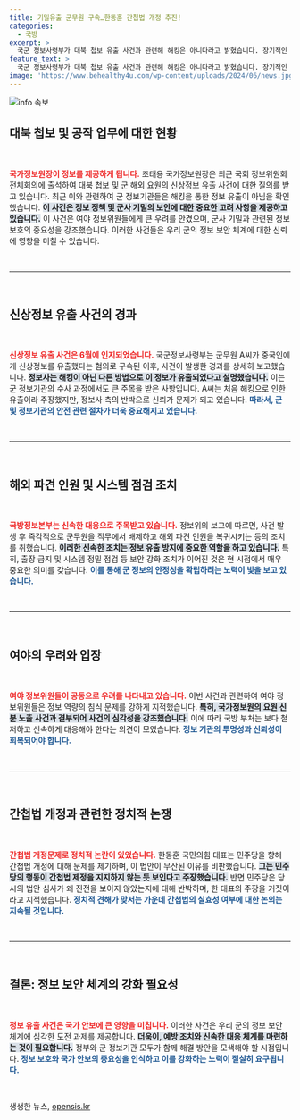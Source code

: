 ```yaml
---
title: 기밀유출 군무원 구속…한동훈 간첩법 개정 추진!
categories:
  - 국방
excerpt: >
  국군 정보사령부가 대북 첩보 유출 사건과 관련해 해킹은 아니다라고 밝혔습니다. 장기적인 정보 역량 침식 우려 속, 여야는 신속한 조치를 요구하며 안보 문제를 논의하고 있습니다.
feature_text: >
  국군 정보사령부가 대북 첩보 유출 사건과 관련해 해킹은 아니다라고 밝혔습니다. 장기적인 정보 역량 침식 우려 속, 여야는 신속한 조치를 요구하며 안보 문제를 논의하고 있습니다.
image: 'https://www.behealthy4u.com/wp-content/uploads/2024/06/news.jpg'
---
```


<p><img src="https://www.behealthy4u.com/wp-content/uploads/2024/06/news.jpg" alt="info 속보" /></p>

<h2 data-ke-size="size26">대북 첩보 및 공작 업무에 대한 현황</h2>

<p data-ke-size="size16">&nbsp;</p>

<p><b><span style="color: #ee2323;">국가정보원장이 정보를 제공하게 됩니다.</span></b> 조태용 국가정보원장은 최근 국회 정보위원회 전체회의에 출석하여 대북 첩보 및 군 해외 요원의 신상정보 유출 사건에 대한 질의를 받고 있습니다. 최근 이와 관련하여 군 정보기관들은 해킹을 통한 정보 유출이 아님을 확인했습니다. <b><span style="background-color: #21538527;">이 사건은 정보 정책 및 군사 기밀의 보안에 대한 중요한 고려 사항을 제공하고 있습니다.</span></b> 이 사건은 여야 정보위원들에게 큰 우려를 안겼으며, 군사 기밀과 관련된 정보 보호의 중요성을 강조했습니다. 이러한 사건들은 우리 군의 정보 보안 체계에 대한 신뢰에 영향을 미칠 수 있습니다.</p>

<p data-ke-size="size16">&nbsp;</p>

<hr>

<p data-ke-size="size16">&nbsp;</p>

<h2 data-ke-size="size26">신상정보 유출 사건의 경과</h2>

<p data-ke-size="size16">&nbsp;</p>

<p><b><span style="color: #ee2323;">신상정보 유출 사건은 6월에 인지되었습니다.</span></b> 국군정보사령부는 군무원 A씨가 중국인에게 신상정보를 유출했다는 혐의로 구속된 이후, 사건이 발생한 경과를 상세히 보고했습니다. <b><span style="background-color: #21538527;">정보사는 해킹이 아닌 다른 방법으로 이 정보가 유출되었다고 설명했습니다.</span></b> 이는 군 정보기관의 수사 과정에서도 큰 주목을 받은 사항입니다. A씨는 처음 해킹으로 인한 유출이라 주장했지만, 정보사 측의 반박으로 신뢰가 문제가 되고 있습니다. <b><span style="color: #1a5490;">따라서, 군 및 정보기관의 안전 관련 절차가 더욱 중요해지고 있습니다.</span></b></p>

<p data-ke-size="size16">&nbsp;</p>

<hr>

<p data-ke-size="size16">&nbsp;</p>

<h2 data-ke-size="size26">해외 파견 인원 및 시스템 점검 조치</h2>

<p data-ke-size="size16">&nbsp;</p>

<p><b><span style="color: #ee2323;">국방정보본부는 신속한 대응으로 주목받고 있습니다.</span></b> 정보위의 보고에 따르면, 사건 발생 후 즉각적으로 군무원을 직무에서 배제하고 해외 파견 인원을 복귀시키는 등의 조치를 취했습니다. <b><span style="background-color: #21538527;">이러한 신속한 조치는 정보 유출 방지에 중요한 역할을 하고 있습니다.</span></b> 특히, 출장 금지 및 시스템 정밀 점검 등 보안 강화 조치가 이어진 것은 현 시점에서 매우 중요한 의미를 갖습니다. <b><span style="color: #1a5490;">이를 통해 군 정보의 안정성을 확립하려는 노력이 빛을 보고 있습니다.</span></b></p>

<p data-ke-size="size16">&nbsp;</p>

<hr>

<p data-ke-size="size16">&nbsp;</p>

<h2 data-ke-size="size26">여야의 우려와 입장</h2>

<p data-ke-size="size16">&nbsp;</p>

<p><b><span style="color: #ee2323;">여야 정보위원들이 공동으로 우려를 나타내고 있습니다.</span></b> 이번 사건과 관련하여 여야 정보위원들은 정보 역량의 침식 문제를 강하게 지적했습니다. <b><span style="background-color: #21538527;">특히, 국가정보원의 요원 신분 노출 사건과 결부되어 사건의 심각성을 강조했습니다.</span></b> 이에 따라 국방 부처는 보다 철저하고 신속하게 대응해야 한다는 의견이 모였습니다. <b><span style="color: #1a5490;">정보 기관의 투명성과 신뢰성이 회복되어야 합니다.</span></b></p>

<p data-ke-size="size16">&nbsp;</p>

<hr>

<p data-ke-size="size16">&nbsp;</p>

<h2 data-ke-size="size26">간첩법 개정과 관련한 정치적 논쟁</h2>

<p data-ke-size="size16">&nbsp;</p>

<p><b><span style="color: #ee2323;">간첩법 개정문제로 정치적 논란이 있었습니다.</span></b> 한동훈 국민의힘 대표는 민주당을 향해 간첩법 개정에 대해 문제를 제기하며, 이 법안이 무산된 이유를 비판했습니다. <b><span style="background-color: #21538527;">그는 민주당의 행동이 간첩법 제정을 지지하지 않는 듯 보인다고 주장했습니다.</span></b> 반면 민주당은 당시의 법안 심사가 왜 진전을 보이지 않았는지에 대해 반박하며, 한 대표의 주장을 거짓이라고 지적했습니다. <b><span style="color: #1a5490;">정치적 견해가 맞서는 가운데 간첩법의 실효성 여부에 대한 논의는 지속될 것입니다.</span></b></p>

<p data-ke-size="size16">&nbsp;</p>

<hr>

<p data-ke-size="size16">&nbsp;</p>

<h2 data-ke-size="size26">결론: 정보 보안 체계의 강화 필요성</h2>

<p data-ke-size="size16">&nbsp;</p>

<p><b><span style="color: #ee2323;">정보 유출 사건은 국가 안보에 큰 영향을 미칩니다.</span></b> 이러한 사건은 우리 군의 정보 보안 체계에 심각한 도전 과제를 제공합니다. <b><span style="background-color: #21538527;">더욱이, 예방 조치와 신속한 대응 체계를 마련하는 것이 필요합니다.</span></b> 정부와 군 정보기관 모두가 함께 해결 방안을 모색해야 할 시점입니다. <b><span style="color: #1a5490;">정보 보호와 국가 안보의 중요성을 인식하고 이를 강화하는 노력이 절실히 요구됩니다.</span></b></p>

<p data-ke-size="size16">&nbsp;</p>
생생한 뉴스, <a href="https://opensis.kr" rel="dofollow">opensis.kr</a>


